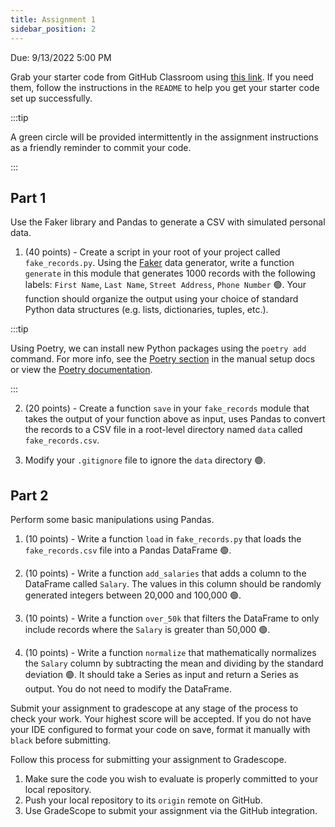 ```yaml
---
title: Assignment 1
sidebar_position: 2
---
```


Due: 9/13/2022 5:00 PM

Grab your starter code from GitHub Classroom using [this link](https://classroom.github.com/a/XxyXydik). If you need them, follow the instructions in the `README` to help you get your starter code set up successfully.

:::tip

A green circle will be provided intermittently in the assignment instructions as a friendly reminder to commit your code.

:::

## Part 1

Use the Faker library and Pandas to generate a CSV with simulated personal data.

1. (40 points) - Create a script in your root of your project called `fake_records.py`. Using the [Faker](https://faker.readthedocs.io/en/master/index.html) data generator, write a function `generate` in this module that generates 1000 records with the following labels: `First Name`, `Last Name`, `Street Address`, `Phone Number` 🟢. Your function should organize the output using your choice of standard Python data structures (e.g. lists, dictionaries, tuples, etc.).

 :::tip

 Using Poetry, we can install new Python packages using the `poetry add` command. For more info, see the [Poetry section](/resources/dev-env/manual#poetry) in the manual setup docs or view the [Poetry documentation](https://python-poetry.org/docs/basic-usage/).

 :::

2. (20 points) - Create a function `save` in your `fake_records` module that takes the output of your function above as input, uses Pandas to convert the records to a CSV file in a root-level directory named `data` called `fake_records.csv`.

3. Modify your `.gitignore` file to ignore the `data` directory 🟢.

## Part 2
Perform some basic manipulations using Pandas.

1. (10 points) - Write a function `load` in `fake_records.py` that loads the `fake_records.csv` file into a Pandas DataFrame 🟢.

2. (10 points) - Write a function `add_salaries` that adds a column to the DataFrame called `Salary`. The values in this column should be randomly generated integers between 20,000 and 100,000 🟢.

3. (10 points) - Write a function `over_50k` that filters the DataFrame to only include records where the `Salary` is greater than 50,000 🟢.

4. (10 points) - Write a function `normalize` that mathematically normalizes the `Salary` column by subtracting the mean and dividing by the standard deviation 🟢. It should take a Series as input and return a Series as output. You do not need to modify the DataFrame.

Submit your assignment to gradescope at any stage of the process to check your work. Your highest score will be accepted. If you do not have your IDE configured to format your code on save, format it manually with `black` before submitting.

Follow this process for submitting your assignment to Gradescope.

1. Make sure the code you wish to evaluate is properly committed to your local repository.
2. Push your local repository to its `origin` remote on GitHub.
3. Use GradeScope to submit your assignment via the GitHub integration.